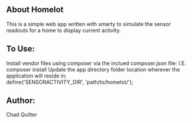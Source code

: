 ## About Homelot

This is a simple web app written with smarty to simulate the sensor readouts for a home to display current activity.

## To Use:
  Install vendor files using composer via the inclued composer.json file:
  I.E. composer install
  Update the app directory folder location wherever the application will reside in:
  <br>
  define('SENSORACTIVITY_DIR', 'path/to/homelot/');

## Author:
  Chad Quilter
